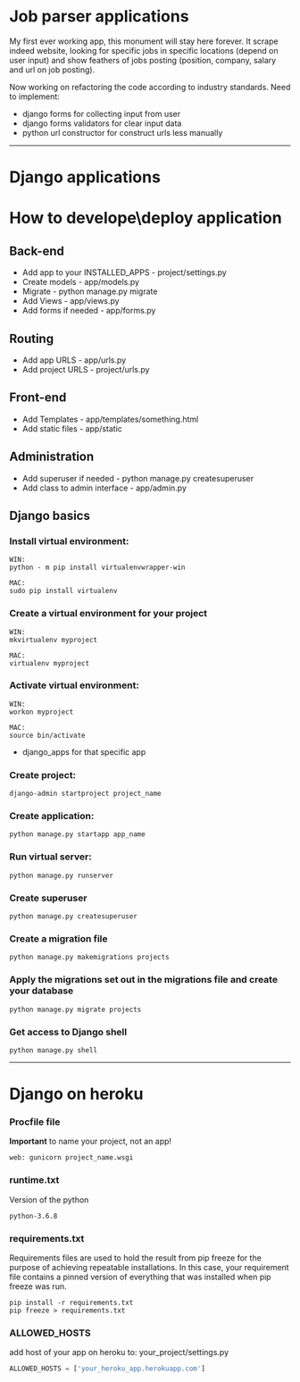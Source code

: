 # Job parser applications

My first ever working app, this monument will stay here forever. It scrape indeed website, looking for specific jobs in specific locations (depend on user input) and show feathers of jobs posting (position, company, salary and url on job posting).

Now working on refactoring the code according to industry standards. Need to implement:
- django forms for collecting input from user
- django forms validators for clear input data
- python url constructor for construct urls less manually

---

# Django applications

# How to develope\deploy application
## Back-end
- Add app to your INSTALLED_APPS - project/settings.py
- Create models - app/models.py
- Migrate - python manage.py migrate
- Add Views - app/views.py
- Add forms if needed - app/forms.py
## Routing
- Add app URLS - app/urls.py
- Add project URLS - project/urls.py
## Front-end
- Add Templates - app/templates/something.html
- Add static files - app/static
## Administration
- Add superuser if needed - python manage.py createsuperuser
- Add class to admin interface - app/admin.py

## Django basics

### Install virtual environment:
```
WIN:
python - m pip install virtualenvwrapper-win

MAC:
sudo pip install virtualenv
```

### Create a virtual environment for your project
```
WIN:
mkvirtualenv myproject

MAC:
virtualenv myproject
```

### Activate virtual environment:
```
WIN:
workon myproject

MAC:
source bin/activate
```

- django_apps for that specific app

### Create project:
```
django-admin startproject project_name
```

### Create application:
```
python manage.py startapp app_name
```

### Run virtual server:
```
python manage.py runserver
```

### Create superuser
```
python manage.py createsuperuser
```

### Create a migration file
```
python manage.py makemigrations projects
```
### Apply the migrations set out in the migrations file and create your database
```
python manage.py migrate projects
```
### Get access to Django shell
```
python manage.py shell
```

---
# Django on heroku

### Procfile file
**Important** to name your project, not an app!
```
web: gunicorn project_name.wsgi
```
### runtime.txt
Version of the python
```
python-3.6.8
```

### requirements.txt
Requirements files are used to hold the result from pip freeze for the purpose of achieving repeatable installations. In this case, your requirement file contains a pinned version of everything that was installed when pip freeze was run.
```
pip install -r requirements.txt
pip freeze > requirements.txt
```

### ALLOWED_HOSTS
add host of your app on heroku to: your_project/settings.py

```python
ALLOWED_HOSTS = ['your_heroku_app.herokuapp.com']
```

